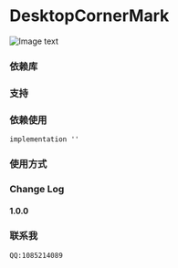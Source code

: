 # DesktopCornerMark

![Image text]()

### 依赖库

### 支持

### 依赖使用

    implementation ''

### 使用方式

### Change Log

#### 1.0.0

### 联系我

    QQ:1085214089
    
    
    


